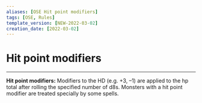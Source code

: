 ```yaml
---
aliases: [OSE Hit point modifiers]
tags: [OSE, Rules]
template_version: [NEW-2022-03-02]
creation_date: [2022-03-02]
---
```

# Hit point modifiers
___
**Hit point modifiers:** Modifiers to the HD (e.g. +3, –1) are applied to the hp total after rolling the specified number of d8s. Monsters with a hit point modifier are treated specially by some spells.